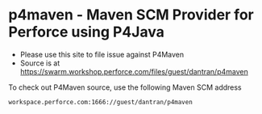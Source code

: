 # p4maven - Maven SCM Provider for Perforce using P4Java

  * Please use this site to file issue against P4Maven
  * Source is at https://swarm.workshop.perforce.com/files/guest/dantran/p4maven

To check out P4Maven source, use the following Maven SCM address

    workspace.perforce.com:1666://guest/dantran/p4maven
